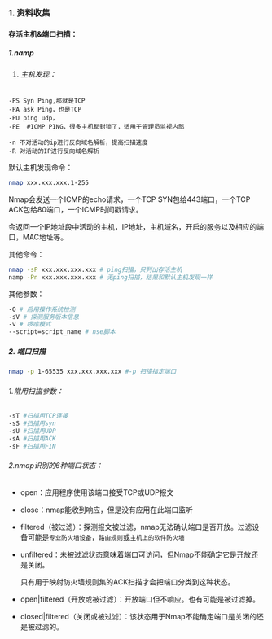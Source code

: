 ### 1. 资料收集



#### 存活主机&端口扫描：



##### 1.namp

1. ###### 主机发现：

```
-PS Syn Ping,那就是TCP
-PA ask Ping，也是TCP
-PU ping udp，
-PE  #ICMP PING，很多主机都封锁了，适用于管理员监视内部

-n 不对活动的ip进行反向域名解析，提高扫描速度
-R 对活动的IP进行反向域名解析
```

默认主机发现命令：

```sh
nmap xxx.xxx.xxx.1-255
```

Nmap会发送一个ICMP的echo请求，一个TCP SYN包给443端口，一个TCP ACK包给80端口，一个ICMP时间戳请求。

会返回一个IP地址段中活动的主机，IP地址，主机域名，开启的服务以及相应的端口，MAC地址等。

其他命令：

```sh
nmap -sP xxx.xxx.xxx.xxx # ping扫描，只列出存活主机
namp -Pn xxx.xxx.xxx.xxx # 无ping扫描，结果和默认主机发现一样
```

其他参数：

```sh
-O # 启用操作系统检测
-sV # 探测服务版本信息
-v # 啰嗦模式
--script=script_name # nse脚本
```



##### 2. 端口扫描

```sh
nmap -p 1-65535 xxx.xxx.xxx.xxx #-p 扫描指定端口
```

###### 1.常用扫描参数：

```sh
-sT #扫描用TCP连接
-sS #扫描用syn
-sU #扫描用UDP
-sA #扫描用ACK
-sF #扫描用FIN
```



###### 2.nmap识别的6种端口状态：

- open：应用程序使用该端口接受TCP或UDP报文

- close：nmap能收到响应，但是没有应用在此端口监听

- filtered（被过滤）：探测报文被过滤，nmap无法确认端口是否开放。过滤设备可能是`专业防火墙设备`，`路由规则`或`主机上的软件防火墙`

- unfiltered：未被过滤状态意味着端口可访问，但Nmap不能确定它是开放还是关闭。

  只有用于映射防火墙规则集的ACK扫描才会把端口分类到这种状态。

- open|filtered（开放或被过滤）：开放端口但不响应。也有可能是被过滤掉。

- closed|filtered（关闭或被过滤）：该状态用于Nmap不能确定端口是关闭的还是被过滤的。





